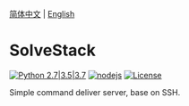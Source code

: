 [简体中文](./README.md) | [English](./README.en.md)

# SolveStack

[![Python 2.7|3.5|3.7](https://img.shields.io/badge/python-2.7%7C3.5%7C3.7-blue.svg)](./) 
[![nodejs](https://img.shields.io/badge/nodejs-blue.svg)](./) 
[![License](https://img.shields.io/badge/license-MIT-green.svg)](./LICENSE) 


Simple command deliver server, base on SSH.





